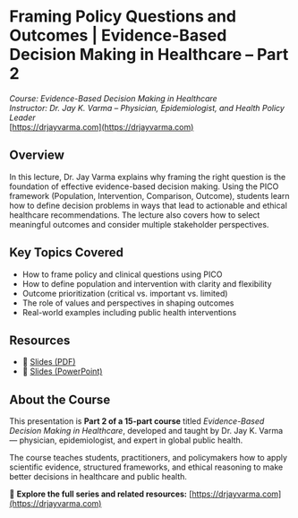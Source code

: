 # Framing Policy Questions and Outcomes | Evidence-Based Decision Making in Healthcare – Part 2
*Course: Evidence-Based Decision Making in Healthcare*  
*Instructor: Dr. Jay K. Varma – Physician, Epidemiologist, and Health Policy Leader*  
[https://drjayvarma.com](https://drjayvarma.com)

## Overview
In this lecture, Dr. Jay Varma explains why framing the right question is the foundation of effective evidence-based decision making. Using the PICO framework (Population, Intervention, Comparison, Outcome), students learn how to define decision problems in ways that lead to actionable and ethical healthcare recommendations. The lecture also covers how to select meaningful outcomes and consider multiple stakeholder perspectives.

## Key Topics Covered
- How to frame policy and clinical questions using PICO  
- How to define population and intervention with clarity and flexibility  
- Outcome prioritization (critical vs. important vs. limited)  
- The role of values and perspectives in shaping outcomes  
- Real-world examples including public health interventions  

## Resources
- 📑 [Slides (PDF)](lecture-2-framing-policy-questions.pdf)  
- 📂 [Slides (PowerPoint)](lecture-2-framing-policy-questions.pptx)

## About the Course
This presentation is **Part 2 of a 15-part course** titled *Evidence-Based Decision Making in Healthcare*, developed and taught by Dr. Jay K. Varma — physician, epidemiologist, and expert in global public health.

The course teaches students, practitioners, and policymakers how to apply scientific evidence, structured frameworks, and ethical reasoning to make better decisions in healthcare and public health.

🔗 **Explore the full series and related resources:** [https://drjayvarma.com](https://drjayvarma.com)
